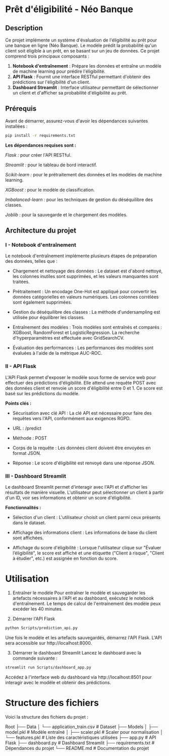# Prêt d'éligibilité - Néo Banque

## Description
Ce projet implémente un système d'évaluation de l'éligibilité au prêt pour une banque en ligne (Néo Banque). Le modèle prédit la probabilité qu'un client soit éligible à un prêt, en se basant sur un jeu de données. Ce projet comprend trois principaux composants :

1. **Notebook d'entraînement** : Prépare les données et entraîne un modèle de machine learning pour prédire l'éligibilité.
2. **API Flask** : Fournit une interface RESTful permettant d'obtenir des prédictions sur l'éligibilité d'un client.
3. **Dashboard Streamlit** : Interface utilisateur permettant de sélectionner un client et d'afficher sa probabilité d'éligibilité au prêt.

## Prérequis
Avant de démarrer, assurez-vous d'avoir les dépendances suivantes installées :

```bash
pip install -r requirements.txt
```

**Les dépendances requises sont :**

*Flask :* pour créer l'API RESTful.

*Streamlit :* pour le tableau de bord interactif.

*Scikit-learn :* pour le prétraitement des données et les modèles de machine learning.

*XGBoost :* pour le modèle de classification.

*Imbalanced-learn :* pour les techniques de gestion du déséquilibre des classes.

*Joblib :* pour la sauvegarde et le chargement des modèles.

## Architecture du projet

### I - Notebook d'entraînement

Le notebook d'entraînement implémente plusieurs étapes de préparation des données, telles que :

- Chargement et nettoyage des données : Le dataset est d'abord nettoyé, les colonnes inutiles sont supprimées, et les valeurs manquantes sont traitées.

- Prétraitement : Un encodage One-Hot est appliqué pour convertir les données catégorielles en valeurs numériques. Les colonnes corrélées sont également supprimées.

- Gestion du déséquilibre des classes : La méthode d'undersampling est utilisée pour équilibrer les classes.

- Entraînement des modèles : Trois modèles sont entraînés et comparés : XGBoost, RandomForest et LogisticRegression. La recherche d'hyperparamètres est effectuée avec GridSearchCV.

- Évaluation des performances : Les performances des modèles sont évaluées à l'aide de la métrique AUC-ROC.

### II - API Flask

L'API Flask permet d'exposer le modèle sous forme de service web pour effectuer des prédictions d'éligibilité. Elle attend une requête POST avec des données client et renvoie un score d'éligibilité entre 0 et 1. Ce score est basé sur les prédictions du modèle.

**Points clés :**

- Sécurisation avec clé API : La clé API est nécessaire pour faire des requêtes vers l'API, conformément aux exigences RGPD.

- URL : /predict

- Méthode : POST

- Corps de la requête : Les données client doivent être envoyées en format JSON.

- Réponse : Le score d'éligibilité est renvoyé dans une réponse JSON.

### III - Dashboard Streamlit

Le dashboard Streamlit permet d'interagir avec l'API et d'afficher les résultats de manière visuelle. L'utilisateur peut sélectionner un client à partir d'un ID, voir ses informations et obtenir un score d'éligibilité.

**Fonctionnalités :**

- Sélection d'un client : L'utilisateur choisit un client parmi ceux présents dans le dataset.

- Affichage des informations client : Les informations de base du client sont affichées.

- Affichage du score d'éligibilité : Lorsque l'utilisateur clique sur "Évaluer l’éligibilité", le score est affiché et une étiquette ("Client à risque", "Client à étudier", etc.) est assignée en fonction du score.

# Utilisation

1. Entraîner le modèle
Pour entraîner le modèle et sauvegarder les artefacts nécessaires à l'API et au dashboard, exécutez le notebook d'entraînement.
Le temps de calcul de l'entrainement des modèle peux excéder les 40 minutes.

2. Démarrer l'API Flask 
```bash
python Scripts/prediction_api.py
```
Une fois le modèle et les artefacts sauvegardés, démarrez l'API Flask.
L'API sera accessible sur http://localhost:8000.

3. Démarrer le dashboard Streamlit
Lancez le dashboard avec la commande suivante :

```bash
streamlit run Scripts/dashboard_app.py
```

Accédez à l'interface web du dashboard via http://localhost:8501 pour interagir avec le modèle et obtenir des prédictions.

# Structure des fichiers
Voici la structure des fichiers du projet :

Root
├── Data
│   └── application_train.csv      # Dataset
├── Models
│   ├── model.pkl                  # Modèle entraîné
│   ├── scaler.pkl                 # Scaler pour normalisation
│   └── features.pkl               # Liste des caractéristiques utilisées
├── app.py                         # API Flask
├── dashboard.py                   # Dashboard Streamlit
├── requirements.txt               # Dépendances du projet
└── README.md                      # Documentation du projet